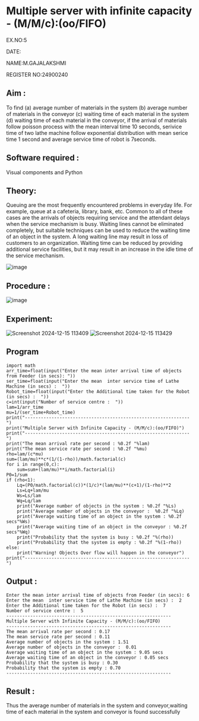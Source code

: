 # Multiple server with infinite capacity - (M/M/c):(oo/FIFO)
EX.NO:5

DATE:

NAME:M.GAJALAKSHMI

REGISTER NO:24900240

## Aim :
To find (a) average number of materials in the system (b) average number of materials in the conveyor (c) waiting time of each material in the system (d) waiting time of each material in the conveyor, if the arrival  of materials follow poisson process with the mean interval time 10 seconds, serivice time of two lathe machine follow exponential distribution with mean serice time 1 second and average service time of robot is 7seconds.

## Software required :
Visual components and Python

## Theory:
Queuing are the most frequently encountered problems in everyday life. For example, queue at a cafeteria, library, bank, etc. Common to all of these cases are the arrivals of objects requiring service and the attendant delays when the service mechanism is busy. Waiting lines cannot be eliminated completely, but suitable techniques can be used to reduce the waiting time of an object in the system. A long waiting line may result in loss of customers to an organization. Waiting time can be reduced by providing additional service facilities, but it may result in an increase in the idle time of the service mechanism.

![image](https://user-images.githubusercontent.com/103921593/203238035-1c8109bc-cbf2-4c77-baea-c5b682a752ef.png)

## Procedure :

![image](https://user-images.githubusercontent.com/103921593/203238265-176740b0-eae2-4772-90be-5449869ac9b0.png)




## Experiment:
![Screenshot 2024-12-15 113409](https://github.com/user-attachments/assets/bb8a5c4f-70e0-4ee6-8bf0-b5d43ffe52ac)
![Screenshot 2024-12-15 113429](https://github.com/user-attachments/assets/11ac9935-b975-4845-985b-bf4e19160946)



## Program
```
import math
arr_time=float(input("Enter the mean inter arrival time of objects from Feeder (in secs): "))
ser_time=float(input("Enter the mean  inter service time of Lathe Machine (in secs) :  "))
Robot_time=float(input("Enter the Additional time taken for the Robot (in secs) :  "))
c=int(input("Number of service centre :  "))
lam=1/arr_time
mu=1/(ser_time+Robot_time)
print("--------------------------------------------------------------")
print("Multiple Server with Infinite Capacity - (M/M/c):(oo/FIFO)")
print("--------------------------------------------------------------")
print("The mean arrival rate per second : %0.2f "%lam)
print("The mean service rate per second : %0.2f "%mu)
rho=lam/(c*mu)
sum=(lam/mu)**c*(1/(1-rho))/math.factorial(c)
for i in range(0,c):
    sum=sum+(lam/mu)**i/math.factorial(i)
P0=1/sum
if (rho<1):
    Lq=(P0/math.factorial(c))*(1/c)*(lam/mu)**(c+1)/(1-rho)**2
    Ls=Lq+lam/mu
    Ws=Ls/lam
    Wq=Lq/lam
    print("Average number of objects in the system : %0.2f "%Ls)
    print("Average number of objects in the conveyor :  %0.2f "%Lq)
    print("Average waiting time of an object in the system : %0.2f secs"%Ws)
    print("Average waiting time of an object in the conveyor : %0.2f secs"%Wq)
    print("Probability that the system is busy : %0.2f "%(rho))
    print("Probability that the system is empty : %0.2f "%(1-rho))
else:
    print("Warning! Objects Over flow will happen in the conveyor")
print("--------------------------------------------------------------")
```

## Output :
```
Enter the mean inter arrival time of objects from Feeder (in secs): 6
Enter the mean  inter service time of Lathe Machine (in secs) :  2
Enter the Additional time taken for the Robot (in secs) :  7
Number of service centre :  5
--------------------------------------------------------------
Multiple Server with Infinite Capacity - (M/M/c):(oo/FIFO)
--------------------------------------------------------------
The mean arrival rate per second : 0.17 
The mean service rate per second : 0.11 
Average number of objects in the system : 1.51 
Average number of objects in the conveyor :  0.01 
Average waiting time of an object in the system : 9.05 secs
Average waiting time of an object in the conveyor : 0.05 secs
Probability that the system is busy : 0.30 
Probability that the system is empty : 0.70 
--------------------------------------------------------------
```

## Result : 
Thus the average number of materials in the system and conveyor,waiting time of each material in the system and conveyor is found successfully
